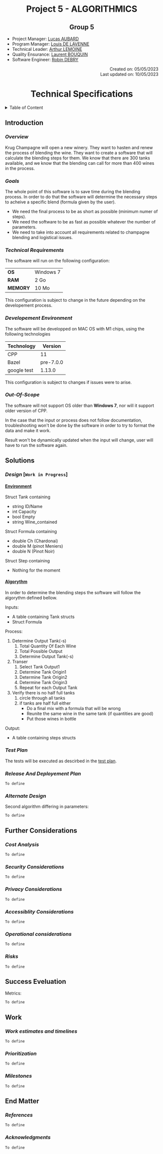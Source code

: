# <div align="center">Project 5 - ALGORITHMICS</div>

## <div align="center">Group 5</div>

- Project Manager: [Lucas AUBARD]()
- Program Manager: [Louis DE LAVENNE](https://github.com/Louis-de-Lavenne-de-Choulot)
- Technical Leader: [Arthur LEMOINE](https://github.com/arthur-lemo1ne)
- Quality Ensurance: [Laurent BOUQUIN](https://github.com/laurentbouquin)
- Software Engineer: [Robin DEBRY](https://github.com/robin-debry)

<div align="right">Created on: 05/05/2023</div>
<div align="right">Last updated on: 10/05/2023</div>

# <div align="center">Technical Specifications</div>

<details>
<summary>Table of Content</summary>

- [Introduction](#introduction)
    - [Overview](#overview)
    - [Goals](#goals)
    - [Technical Requirements](#technical-requirements)
    - [Developpement Environment](#developement-environment)
    - [Out Of Scope](#out-of-scope)
- [Solutions](#solutions)
- [Further Considerations](#further-considerations)
- [Success Evaluation](#success-eveluation)
- [Work](#work)
- [End Matter](#end-matter)

</details>

## **Introduction**

### *Overview*

Krug Champagne will open a new winery. They want to hasten and renew the process of blending the wine. They want to create a software that will calculate the blending steps for them. We know that there are 300 tanks available, and we know that the blending can call for more than 400 wines in the process.

### *Goals*

The whole point of this software is to save time during the blending process. In order to do that the software will determine the necessary steps to acheive a specific blend (formula given by the user). 
- We need the final process to be as short as possible (minimum numer of steps).
- We need the software to be as fast as possible whatever the number of parameters.
- We need to take into account all requirements related to champagne blending and logistical issues.

### *Technical Requirements*

The software will run on the following configuration:

|           |               |
|-----------|---------------|
|**OS**     | Windows 7     |
|**RAM**    | 2 Go          |
|**MEMORY** | 10 Mo         |

This configuration is subject to change in the future depending on the developement process.

### *Developement Environment*

The software will be developped on MAC OS with M1 chips, using the following technologies

| Technology  |  Version   |
|-------------|------------|
| CPP         |  11        |
| Bazel       |  pre-7.0.0 |
| google test |  1.13.0    |

This configuration is subject to changes if issues were to arise.

### *Out-Of-Scope*

The software will not support OS older than **Windows 7**, nor will it support older version of CPP.

In the case that the input or process does not follow documentation, troubleshooting won't be done by the software in order to try to format the data and make it work.

Result won't be dynamically updated when the input will change, user will have to run the software again.

## **Solutions**

### *Design* [```Work in Progress```]

#### <u>Environment</u>

Struct Tank containing
- string ID/Name
- int Capacity
- bool Empty
- string Wine_contained

Struct Formula containing
- double Ch (Chardonai)
- double M (pinot Meniers)
- double N (Pinot Noir)

Struct Step containing
- Nothing for the moment

#### <u>Algorythm</u>

In order to determine the blending steps the software will follow the algorythm defined bellow.

Inputs:
- A table containing Tank structs
- Struct Formula

Process:

1. Determine Output Tank(-s)
    1. Total Quantity Of Each Wine
    2. Total Possible Output
    3. Determine Output Tank(-s)
2. Transer
    1. Select Tank Output1
    2. Determine Tank Origin1
    3. Determine Tank Origin2
    4. Determine Tank Origin3
    5. Repeat for each Output Tank
3. Verify there is no half full tanks
    1. circle through all tanks
    2. if tanks are half full either
        - Do a final mix with a formula that will be wrong
        - Reunite the same wine in the same tank (if quantities are good)
        - Put those wines in bottle

Output:
- A table containing steps structs

### *Test Plan*

The tests will be executed as descirbed in the [test plan](/Documents/test_plan.md).

### *Release And Deployement Plan*

`To define`

### *Alternate Design*

Second algorithm differing in parameters:

`To define`

## **Further Considerations**

### *Cost Analysis*

`To define`

### *Security Considerations*

`To define`

### *Privacy Considerations*

`To define`

### *Accessiblity Considerations*

`To define`

### *Operational considerations*

`To define`

### *Risks*

`To define`

## **Success Eveluation**

Metrics:

`To define`

## **Work**

### *Work estimates and timelines*

`To define`

### *Prioritization*

`To define`

### *Milestones*

`To define`

## **End Matter**

### *References*

`To define`

### *Acknowledgments*

`To define`